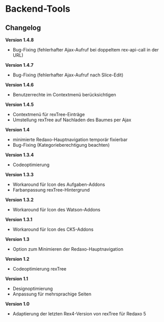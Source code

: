 ﻿Backend-Tools
=============

Changelog
---------
<b>Version 1.4.8</b>
- Bug-Fixing (fehlerhafter Ajax-Aufruf bei doppeltem rex-api-call in der URL)

<b>Version 1.4.7</b>
- Bug-Fixing (fehlerhafter Ajax-Aufruf nach Slice-Edit)

<b>Version 1.4.6</b>
- Benutzerrechte im Contextmenü berücksichtigen

<b>Version 1.4.5</b>
- Contextmenü für rexTree-Einträge
- Umstellung rexTree auf Nachladen des Baumes per Ajax

<b>Version 1.4</b>
- minimierte Redaxo-Hauptnavigation temporär fixierbar
- Bug-Fixing (Kategorieberechtigung beachten)

<b>Version 1.3.4</b>
- Codeoptimierung

<b>Version 1.3.3</b>
- Workaround für Icon des Aufgaben-Addons
- Farbanpassung rexTree-Hintergrund

<b>Version 1.3.2</b>
- Workaround für Icon des Watson-Addons

<b>Version 1.3.1</b>
- Workaround für Icon des CK5-Addons

<b>Version 1.3</b>
- Option zum Minimieren der Redaxo-Hauptnavigation

<b>Version 1.2</b>
- Codeoptimierung rexTree

<b>Version 1.1</b>
- Designoptimierung
- Anpassung für mehrsprachige Seiten

<b>Version 1.0</b>
- Adaptierung der letzten Rex4-Version von rexTree für Redaxo 5